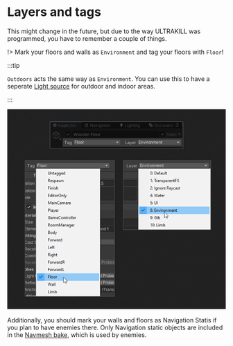 # Layers and tags

This might change in the future, but due to the way ULTRAKILL was programmed, you have to remember a couple of things.

!> Mark your floors and walls as `Environment` and tag your floors with `Floor`!

:::tip

`Outdoors` acts the same way as `Environment`. You can use this to have a seperate
[Light source](../guides/lights)
for outdoor and indoor areas.

:::

![setting the layer and the tag](../_images/setting-layer-and-tag.png)

Additionally, you should mark your walls and floors as Navigation Statis if you plan to have enemies there. Only Navigation static objects are included in the [Navmesh bake](navmesh), which is used by enemies.
